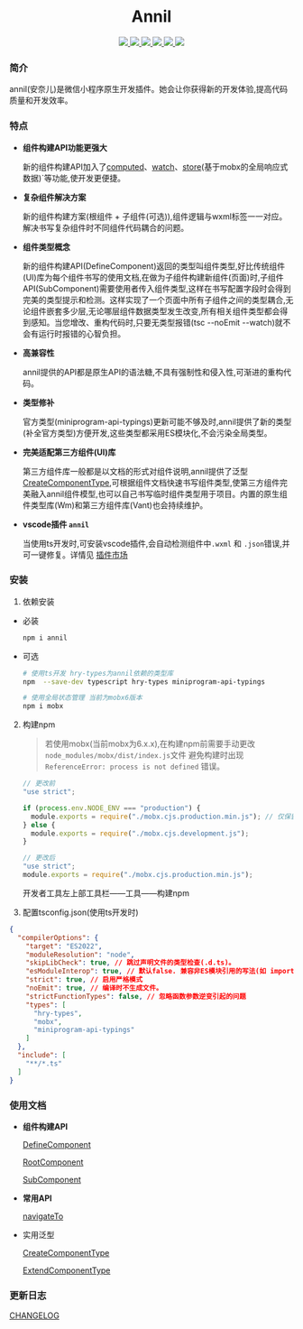 <h1 align="center">Annil</h1>

<p align="center">
<a href="https://www.npmjs.com/package/annil" >
 <img src="https://img.shields.io/npm/v/annil?style=flat"/>
</a>
<a href="https://github.com/missannil/annil/blob/main/.github/workflows/test.yml" >
 <img src="https://github.com/missannil/annil/actions/workflows/test.yml/badge.svg?branch=miss"/>
 </a>
<a href="https://github.com/missannil/annil/blob/main/.github/workflows/release-please.yml" >
 <img src="https://github.com/missannil/annil/actions/workflows/release-please.yml/badge.svg?branch=main"/>
 </a>
<a href="https://github.com/missannil/annil/blob/main/LICENSE" >
 <img src="https://img.shields.io/github/license/missannil/annil"/>
 </a>
<a href="https://codecov.io/gh/missannil/annil" >
 <img src="https://codecov.io/gh/missannil/annil/graph/badge.svg?token=4CFCHGST79"/>
 </a>
<a href="https://www.npmjs.com/package/annil" >
<img src="https://img.shields.io/npm/dependency-version/annil/dev/typescript"/>
</a>
</p>

### 简介

annil(安奈儿)是微信小程序原生开发插件。她会让你获得新的开发体验,提高代码质量和开发效率。

### 特点

- **组件构建API功能更强大**

  新的组件构建API加入了[computed](./doc/demo/computed.md)、[watch](./doc/demo/watch.md)、[store](./doc/demo/store.md)(基于mobx的全局响应式数据)`等功能,使开发更便捷。

- **复杂组件解决方案**

  新的组件构建方案(根组件 + 子组件(可选)),组件逻辑与wxml标签一一对应。解决书写复杂组件时不同组件代码耦合的问题。

- **组件类型概念**

  新的组件构建API(DefineComponent)返回的类型叫组件类型,好比传统组件(UI)库为每个组件书写的使用文档,在做为子组件构建新组件(页面)时,子组件API(SubComponent)需要使用者传入组件类型,这样在书写配置字段时会得到完美的类型提示和检测。这样实现了一个页面中所有子组件之间的类型耦合,无论组件嵌套多少层,无论哪层组件数据类型发生改变,所有相关组件类型都会得到感知。当您增改、重构代码时,只要无类型报错(tsc --noEmit --watch)就不会有运行时报错的心智负担。

- **高兼容性**

  annil提供的API都是原生API的语法糖,不具有强制性和侵入性,可渐进的重构代码。

- **类型修补**

  官方类型(miniprogram-api-typings)更新可能不够及时,annil提供了新的类型(补全官方类型)方便开发,这些类型都采用ES模块化,不会污染全局类型。

- **完美适配第三方组件(UI)库**

  第三方组件库一般都是以文档的形式对组件说明,annil提供了泛型[CreateComponentType](./src/types/CreateComponentType.ts),可根据组件文档快速书写组件类型,使第三方组件完美融入annil组件模型,也可以自己书写临时组件类型用于项目。内置的原生组件类型库(Wm)和第三方组件库(Vant)也会持续维护。

- **vscode插件 `annil`**

  当使用ts开发时,可安装vscode插件,会自动检测组件中`.wxml` 和 `.json`错误,并可一键修复。详情见 [插件市场](https://marketplace.visualstudio.com/items?itemName=missannil.vscode-annil)

### 安装

1. 依赖安装

- 必装

  ```bash
  npm i annil
  ```

- 可选

  ```bash
  # 使用ts开发 hry-types为annil依赖的类型库
  npm  --save-dev typescript hry-types miniprogram-api-typings
  ```

  ```bash
  # 使用全局状态管理 当前为mobx6版本
  npm i mobx
  ```

2. 构建npm

   > 若使用mobx(当前mobx为6.x.x),在构建npm前需要手动更改`node_modules/mobx/dist/index.js`文件
   > 避免构建时出现 `ReferenceError: process is not defined` 错误。
   ```js
   // 更改前
   "use strict";

   if (process.env.NODE_ENV === "production") {
     module.exports = require("./mobx.cjs.production.min.js"); // 仅保留这行即可
   } else {
     module.exports = require("./mobx.cjs.development.js");
   }
   ```
   ```js
   // 更改后
   "use strict";
   module.exports = require("./mobx.cjs.production.min.js");
   ```

   开发者工具左上部工具栏——工具——构建npm
3. 配置tsconfig.json(使用ts开发时)

```json
{
  "compilerOptions": {
    "target": "ES2022",
    "moduleResolution": "node",
    "skipLibCheck": true, // 跳过声明文件的类型检查(.d.ts)。
    "esModuleInterop": true, // 默认false. 兼容非ES模块引用的写法(如 import type mobx from 'mobx'等).
    "strict": true, // 启用严格模式
    "noEmit": true, // 编译时不生成文件。
    "strictFunctionTypes": false, // 忽略函数参数逆变引起的问题
    "types": [
      "hry-types",
      "mobx",
      "miniprogram-api-typings"
    ]
  },
  "include": [
    "**/*.ts"
  ]
}
```

### 使用文档

- **组件构建API**

  [DefineComponent](./doc/api/DefineComponent.md)

  [RootComponent](./doc/api/RootComponent.md)

  [SubComponent](./doc/api/SubComponent.md)

- **常用API**

  [navigateTo](./doc/api/navigateTo.md)

- 实用泛型

  [CreateComponentType](./src/types/CreateComponentType.ts)

  [ExtendComponentType](./src/types/ExtendComponentType.ts)

### 更新日志

[CHANGELOG](./CHANGELOG.md)
